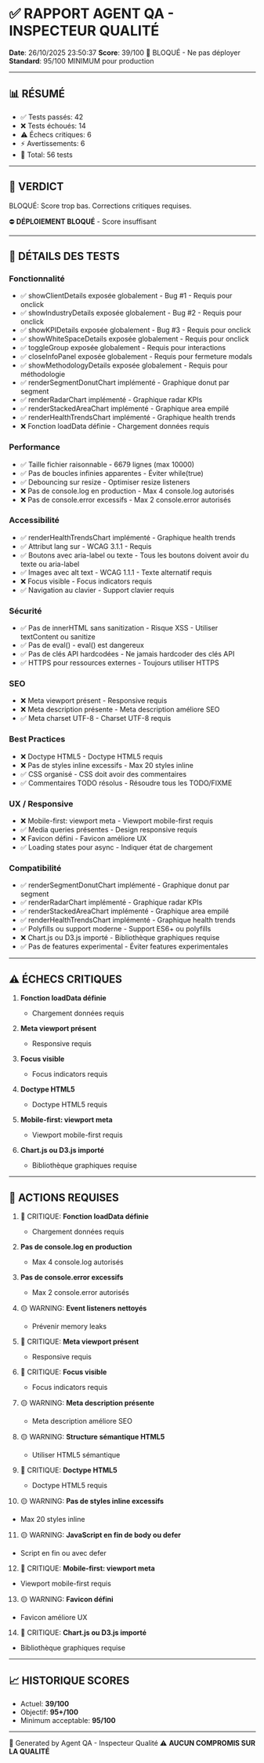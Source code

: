 # ✅ RAPPORT AGENT QA - INSPECTEUR QUALITÉ

**Date**: 26/10/2025 23:50:37
**Score**: 39/100 🔴 BLOQUÉ - Ne pas déployer
**Standard**: 95/100 MINIMUM pour production

---

## 📊 RÉSUMÉ

- ✅ Tests passés: 42
- ❌ Tests échoués: 14
- ⚠️  Échecs critiques: 6
- ⚡ Avertissements: 6
- 📝 Total: 56 tests

---

## 🎯 VERDICT

BLOQUÉ: Score trop bas. Corrections critiques requises.

⛔ **DÉPLOIEMENT BLOQUÉ** - Score insuffisant

---

## 🧪 DÉTAILS DES TESTS

### Fonctionnalité
- ✅ showClientDetails exposée globalement - Bug #1 - Requis pour onclick
- ✅ showIndustryDetails exposée globalement - Bug #2 - Requis pour onclick
- ✅ showKPIDetails exposée globalement - Bug #3 - Requis pour onclick
- ✅ showWhiteSpaceDetails exposée globalement - Requis pour onclick
- ✅ toggleGroup exposée globalement - Requis pour interactions
- ✅ closeInfoPanel exposée globalement - Requis pour fermeture modals
- ✅ showMethodologyDetails exposée globalement - Requis pour méthodologie
- ✅ renderSegmentDonutChart implémenté - Graphique donut par segment
- ✅ renderRadarChart implémenté - Graphique radar KPIs
- ✅ renderStackedAreaChart implémenté - Graphique area empilé
- ✅ renderHealthTrendsChart implémenté - Graphique health trends
- ❌ Fonction loadData définie - Chargement données requis

### Performance
- ✅ Taille fichier raisonnable - 6679 lignes (max 10000)
- ✅ Pas de boucles infinies apparentes - Éviter while(true)
- ✅ Debouncing sur resize - Optimiser resize listeners
- ❌ Pas de console.log en production - Max 4 console.log autorisés
- ❌ Pas de console.error excessifs - Max 2 console.error autorisés

### Accessibilité
- ✅ renderHealthTrendsChart implémenté - Graphique health trends
- ✅ Attribut lang sur <html> - WCAG 3.1.1 - Requis
- ✅ Boutons avec aria-label ou texte - Tous les boutons doivent avoir du texte ou aria-label
- ✅ Images avec alt text - WCAG 1.1.1 - Texte alternatif requis
- ❌ Focus visible - Focus indicators requis
- ✅ Navigation au clavier - Support clavier requis

### Sécurité
- ✅ Pas de innerHTML sans sanitization - Risque XSS - Utiliser textContent ou sanitize
- ✅ Pas de eval() - eval() est dangereux
- ✅ Pas de clés API hardcodées - Ne jamais hardcoder des clés API
- ✅ HTTPS pour ressources externes - Toujours utiliser HTTPS

### SEO
- ❌ Meta viewport présent - Responsive requis
- ❌ Meta description présente - Meta description améliore SEO
- ✅ Meta charset UTF-8 - Charset UTF-8 requis

### Best Practices
- ❌ Doctype HTML5 - Doctype HTML5 requis
- ❌ Pas de styles inline excessifs - Max 20 styles inline
- ✅ CSS organisé - CSS doit avoir des commentaires
- ✅ Commentaires TODO résolus - Résoudre tous les TODO/FIXME

### UX / Responsive
- ❌ Mobile-first: viewport meta - Viewport mobile-first requis
- ✅ Media queries présentes - Design responsive requis
- ❌ Favicon défini - Favicon améliore UX
- ✅ Loading states pour async - Indiquer état de chargement

### Compatibilité
- ✅ renderSegmentDonutChart implémenté - Graphique donut par segment
- ✅ renderRadarChart implémenté - Graphique radar KPIs
- ✅ renderStackedAreaChart implémenté - Graphique area empilé
- ✅ renderHealthTrendsChart implémenté - Graphique health trends
- ✅ Polyfills ou support moderne - Support ES6+ ou polyfills
- ❌ Chart.js ou D3.js importé - Bibliothèque graphiques requise
- ✅ Pas de features experimental - Éviter features experimentales

---

## ⚠️  ÉCHECS CRITIQUES

1. **Fonction loadData définie**
   - Chargement données requis

2. **Meta viewport présent**
   - Responsive requis

3. **Focus visible**
   - Focus indicators requis

4. **Doctype HTML5**
   - Doctype HTML5 requis

5. **Mobile-first: viewport meta**
   - Viewport mobile-first requis

6. **Chart.js ou D3.js importé**
   - Bibliothèque graphiques requise

---

## 🔧 ACTIONS REQUISES

1. 🔴 CRITIQUE: **Fonction loadData définie**
   - Chargement données requis

2. **Pas de console.log en production**
   - Max 4 console.log autorisés

3. **Pas de console.error excessifs**
   - Max 2 console.error autorisés

4. 🟡 WARNING: **Event listeners nettoyés**
   - Prévenir memory leaks

5. 🔴 CRITIQUE: **Meta viewport présent**
   - Responsive requis

6. 🔴 CRITIQUE: **Focus visible**
   - Focus indicators requis

7. 🟡 WARNING: **Meta description présente**
   - Meta description améliore SEO

8. 🟡 WARNING: **Structure sémantique HTML5**
   - Utiliser HTML5 sémantique

9. 🔴 CRITIQUE: **Doctype HTML5**
   - Doctype HTML5 requis

10. 🟡 WARNING: **Pas de styles inline excessifs**
   - Max 20 styles inline

11. 🟡 WARNING: **JavaScript en fin de body ou defer**
   - Script en fin ou avec defer

12. 🔴 CRITIQUE: **Mobile-first: viewport meta**
   - Viewport mobile-first requis

13. 🟡 WARNING: **Favicon défini**
   - Favicon améliore UX

14. 🔴 CRITIQUE: **Chart.js ou D3.js importé**
   - Bibliothèque graphiques requise

---

## 📈 HISTORIQUE SCORES

- Actuel: **39/100**
- Objectif: **95+/100**
- Minimum acceptable: **95/100**

---

🤖 Generated by Agent QA - Inspecteur Qualité
⚠️  **AUCUN COMPROMIS SUR LA QUALITÉ**

